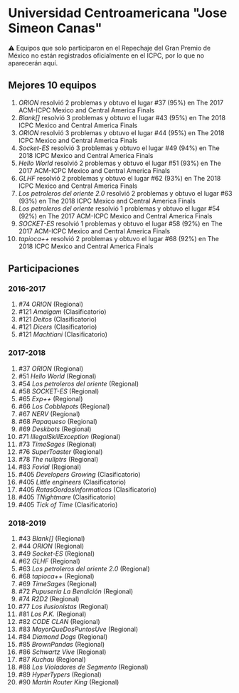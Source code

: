 # Universidad Centroamericana "Jose Simeon Canas"

:warning: Equipos que solo participaron en el Repechaje del Gran Premio de México no están registrados oficialmente en el ICPC, por lo que no aparecerán aquí.

## Mejores 10 equipos

1. _ORION_ resolvió 2 problemas y obtuvo el lugar #37 (95%) en The 2017 ACM-ICPC Mexico and Central America Finals
1. _Blank[]_ resolvió 3 problemas y obtuvo el lugar #43 (95%) en The 2018 ICPC Mexico and Central America Finals
1. _ORION_ resolvió 3 problemas y obtuvo el lugar #44 (95%) en The 2018 ICPC Mexico and Central America Finals
1. _Socket-ES_ resolvió 3 problemas y obtuvo el lugar #49 (94%) en The 2018 ICPC Mexico and Central America Finals
1. _Hello World_ resolvió 2 problemas y obtuvo el lugar #51 (93%) en The 2017 ACM-ICPC Mexico and Central America Finals
1. _GLHF_ resolvió 2 problemas y obtuvo el lugar #62 (93%) en The 2018 ICPC Mexico and Central America Finals
1. _Los petroleros del oriente 2.0_ resolvió 2 problemas y obtuvo el lugar #63 (93%) en The 2018 ICPC Mexico and Central America Finals
1. _Los petroleros del oriente_ resolvió 1 problemas y obtuvo el lugar #54 (92%) en The 2017 ACM-ICPC Mexico and Central America Finals
1. _SOCKET-ES_ resolvió 1 problemas y obtuvo el lugar #58 (92%) en The 2017 ACM-ICPC Mexico and Central America Finals
1. _tapioca++_ resolvió 2 problemas y obtuvo el lugar #68 (92%) en The 2018 ICPC Mexico and Central America Finals

## Participaciones

### 2016-2017

1. #74 _ORION_ (Regional)
1. #121 _Amalgam_ (Clasificatorio)
1. #121 _Deitos_ (Clasificatorio)
1. #121 _Dicers_ (Clasificatorio)
1. #121 _Machtiani_ (Clasificatorio)

### 2017-2018

1. #37 _ORION_ (Regional)
1. #51 _Hello World_ (Regional)
1. #54 _Los petroleros del oriente_ (Regional)
1. #58 _SOCKET-ES_ (Regional)
1. #65 _Exp++_ (Regional)
1. #66 _Los Cobblepots_ (Regional)
1. #67 _NERV_ (Regional)
1. #68 _Papaqueso_ (Regional)
1. #69 _Deskbots_ (Regional)
1. #71 _IllegalSkillException_ (Regional)
1. #73 _TimeSages_ (Regional)
1. #76 _SuperToaster_ (Regional)
1. #78 _The nullptrs_ (Regional)
1. #83 _Fovial_ (Regional)
1. #405 _Developers Growing_ (Clasificatorio)
1. #405 _Little engineers_ (Clasificatorio)
1. #405 _RatasGordasInformaticas_ (Clasificatorio)
1. #405 _TNightmare_ (Clasificatorio)
1. #405 _Tick of Time_ (Clasificatorio)

### 2018-2019

1. #43 _Blank[]_ (Regional)
1. #44 _ORION_ (Regional)
1. #49 _Socket-ES_ (Regional)
1. #62 _GLHF_ (Regional)
1. #63 _Los petroleros del oriente 2.0_ (Regional)
1. #68 _tapioca++_ (Regional)
1. #69 _TimeSages_ (Regional)
1. #72 _Pupusería La Bendición_ (Regional)
1. #74 _R2D2_ (Regional)
1. #77 _Los ilusionistas_ (Regional)
1. #81 _Los P.K._ (Regional)
1. #82 _CODE CLAN_ (Regional)
1. #83 _MayorQueDosPuntosUve_ (Regional)
1. #84 _Diamond Dogs_ (Regional)
1. #85 _BrownPandas_ (Regional)
1. #86 _Schwartz Vive_ (Regional)
1. #87 _Kuchau_ (Regional)
1. #88 _Los Violadores de Segmento_ (Regional)
1. #89 _HyperTypers_ (Regional)
1. #90 _Martin Router King_ (Regional)



